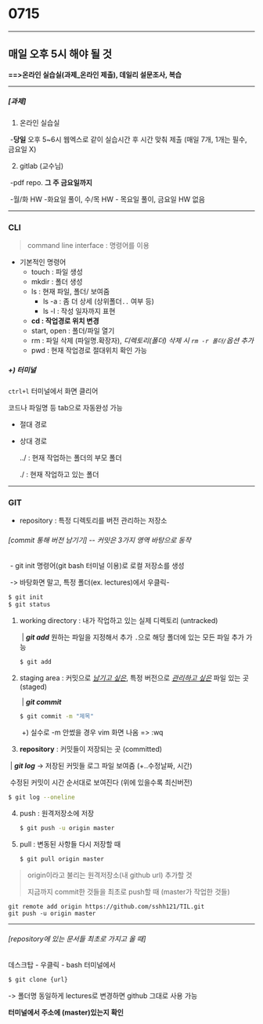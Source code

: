 # 0715

---

## 매일 오후 5시 해야 될 것

**==>온라인 실습실(과제_온라인 제출), 데일리 설문조사, 복습**

---

##### [과제]

1. 온라인 실습실

​       -**당일** 오후 5~6시 웹엑스로 같이 실습시간 후 시간 맞춰 제출 (매일 7개, 1개는 필수, 금요일 X)

2. gitlab (교수님)

​       -pdf repo. **그 주 금요일까지**

​	   -월/화 HW -화요일 풀이, 수/목 HW - 목요일 풀이, 금요일 HW 없음

---

### CLI 

> command line interface : 명령어를 이용

- 기본적인 명령어
  - touch : 파일 생성
  - mkdir : 폴더 생성
  - ls : 현재 파일, 폴더/ 보여줌
    - ls -a : 좀 더 상세 (상위폴더`..` 여부 등) 
    - ls -l : 작성 일자까지 표현
  - **cd : 작업경로 위치 변경**
  - start, open : 폴더/파일 열기
  - rm : 파일 삭제 (파일명.확장자), *디렉토리(폴더) 삭제 시 `rm -r 폴더/`옵션 추가*
  - pwd : 현재 작업경로 절대위치 확인 가능



##### +) 터미널

`ctrl+l` 터미널에서 화면 클리어

코드나 파일명 등 tab으로 자동완성 가능



- 절대 경로

- 상대 경로

  ../ : 현재 작업하는 폴더의 부모 폴더

  ./ : 현재 작업하고 있는 폴더

---

### GIT

- repository : 특정 디렉토리를 버전 관리하는 저장소

###### [commit 통해 버전 남기기] -- 커밋은 3가지 영역 바탕으로 동작

​	- git init 명령어(git bash 터미널 이용)로 로컬 저장소를 생성

​	-> 바탕화면 말고, 특정 폴더(ex. lectures)에서 우클릭-

```bash
$ git init
$ git status
```

1. working directory : 내가 작업하고 있는 실제 디렉토리 (untracked)

   ​             | ***git add***   원하는 파일을 지정해서 추가
   ​                               `.`으로 해당 폴더에 있는 모든 파일 추가 가능

   ```bash
   $ git add  
   ```

2. staging area : 커밋으로 *<u>남기고 싶은</u>*, 특정 버전으로 *<u>관리하고 싶은</u>* 파일 있는 곳 (staged)

   ​             | ***git commit***  

   ```bash
   $ git commit -m "제목"
   ```

   ​		+) 실수로 -m 안썼을 경우 vim 화면 나옴 => :wq

3. **repository** : 커밋들이 저장되는 곳 (committed)

​					| ***git log***  -> 저장된 커밋들 로그 파일 보여줌 (+..수정날짜, 시간)

​			수정된 커밋이 시간 순서대로 보여진다 (위에 있을수록 최신버전)

```bash
$ git log --oneline
```

4. push : 원격저장소에 저장

   ```bash
   $ git push -u origin master
   ```

5. pull : 변동된 사항들 다시 저장할 때 

   ```bash
   $ git pull origin master
   ```

   



> origin이라고 불리는 원격저장소(내 github url) 추가할 것
>
> 지금까지 commit한 것들을 최초로 push할 때 (master가 작업한 것들) 

```
git remote add origin https://github.com/sshh121/TIL.git
git push -u origin master
```

---

###### [repository에 있는 문서들 최초로 가지고 올 때]

데스크탑 - 우클릭 - bash 터미널에서 

```bash
$ git clone {url}
```

-> 폴더명 동일하게 lectures로 변경하면 github 그대로 사용 가능 

**터미널에서 주소에 (master)있는지 확인**
